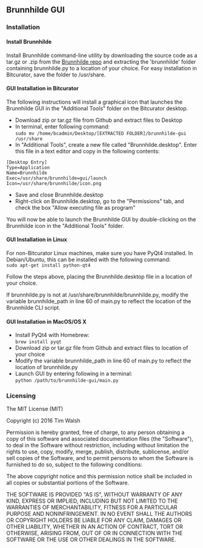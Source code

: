 ## Brunnhilde GUI  

### Installation  

#### Install Brunnhilde  

Install Brunnhilde command-line utility by downloading the source code as a tar.gz or .zip from the [Brunnhilde repo](http://github.com/timothyryanwalsh/brunnhilde) and extracting the 'brunnhilde' folder containing brunnhilde.py to a location of your choice. For easy installation in Bitcurator, save the folder to /usr/share.  

#### GUI Installation in Bitcurator  

The following instructions will install a graphical icon that launches the Brunnhilde GUI in the "Additional Tools" folder on the Bitcurator desktop.  

* Download zip or tar.gz file from Github and extract files to Desktop  
* In terminal, enter following command:  
`sudo mv /home/bcadmin/Desktop/[EXTRACTED FOLDER]/brunnhilde-gui /usr/share`  
* In "Additional Tools", create a new file called "Brunnhilde.desktop". Enter this file in a text editor and copy in the following contents:  
```
[Desktop Entry]
Type=Application
Name=Brunnhilde
Exec=/usr/share/brunnhilde=gui/launch
Icon=/usr/share/brunnhilde/icon.png
```  
* Save and close Brunnhilde.desktop  
* Right-click on Brunnhilde.desktop, go to the "Permissions" tab, and check the box "Allow executing file as program"  

You will now be able to launch the Brunnhilde GUI by double-clicking on the Brunnhilde icon in the "Additional Tools" folder.  

#### GUI Installation in Linux

For non-Bitcurator Linux machines, make sure you have PyQt4 installed. In Debian/Ubuntu, this can be installed with the following command:  
`sudo apt-get install python-qt4`  

Follow the steps above, placing the Brunnhilde.desktop file in a location of your choice. 

If brunnhilde.py is not at /usr/share/brunnhilde/brunnhilde.py, modify the variable brunnhilde_path in line 60 of main.py to reflect the location of the Brunnhilde CLI script.  

#### GUI Installation in MacOS/OS X  

* Install PyQt4 with Homebrew:  
`brew install pyqt`  
* Download zip or tar.gz file from Github and extract files to location of your choice  
* Modify the variable brunnhilde_path in line 60 of main.py to reflect the location of brunnhilde.py  
* Launch GUI by entering following in a terminal:  
`python /path/to/brunnhilde-gui/main.py`  

### Licensing  

The MIT License (MIT)  

Copyright (c) 2016 Tim Walsh  

Permission is hereby granted, free of charge, to any person obtaining a copy of this software and associated documentation files (the "Software"), to deal in the Software without restriction, including without limitation the rights to use, copy, modify, merge, publish, distribute, sublicense, and/or sell copies of the Software, and to permit persons to whom the Software is furnished to do so, subject to the following conditions:  

The above copyright notice and this permission notice shall be included in all copies or substantial portions of the Software.  

THE SOFTWARE IS PROVIDED "AS IS", WITHOUT WARRANTY OF ANY KIND, EXPRESS OR IMPLIED, INCLUDING BUT NOT LIMITED TO THE WARRANTIES OF MERCHANTABILITY, FITNESS FOR A PARTICULAR PURPOSE AND NONINFRINGEMENT. IN NO EVENT SHALL THE AUTHORS OR COPYRIGHT HOLDERS BE LIABLE FOR ANY CLAIM, DAMAGES OR OTHER LIABILITY, WHETHER IN AN ACTION OF CONTRACT, TORT OR OTHERWISE, ARISING FROM, OUT OF OR IN CONNECTION WITH THE SOFTWARE OR THE USE OR OTHER DEALINGS IN THE SOFTWARE.  

